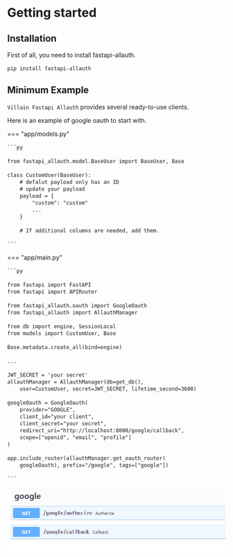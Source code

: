 # Getting started

## Installation
First of all, you need to install fastapi-allauth.

```sh
pip install fastapi-allauth
```

## Minimum Example
`Villain Fastapi Allauth` provides several ready-to-use clients.

Here is an example of google oauth to start with.

=== "app/models.py"

    ```py

    from fastapi_allauth.model.BaseUser import BaseUser, Base

    class CustomUser(BaseUser):
        # defalut payload only has an ID
        # update your payload
        payload = {
            "custom": "custom"
            ... 
        }

        # If additional columns are needed, add them.
        
    ```

=== "app/main.py"

    ```py

    from fastapi import FastAPI
    from fastapi import APIRouter

    from fastapi_allauth.oauth import GoogleOauth
    from fastapi_allauth import AllauthManager

    from db import engine, SessionLocal
    from models import CustomUser, Base

    Base.metadata.create_all(bind=engine)
    
    ...

    JWT_SECRET = 'your secret'
    allauthManager = AllauthManager(db=get_db(),
        user=CustomUser, secret=JWT_SECRET, lifetime_second=3600)

    googleOauth = GoogleOauth(
        provider="GOOGLE",
        client_id="your client",
        client_secret="your secret",
        redirect_uri="http://localhost:8000/google/callback",
        scope=["openid", "email", "profile"]
    )

    app.include_router(allauthManager.get_oauth_router(
        googleOauth), prefix="/google", tags=["google"])

    ```

![img](./imgs/swagger-img.png)
